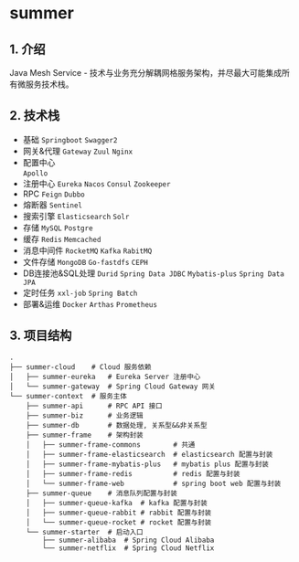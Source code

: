 # summer

## 1. 介绍

Java Mesh Service - 技术与业务充分解耦网格服务架构，并尽最大可能集成所有微服务技术栈。

## 2. 技术栈

- 基础
  `Springboot` `Swagger2`
- 网关&代理
  `Gateway` `Zuul` `Nginx`
- 配置中心  
  `Apollo`
- 注册中心
  `Eureka` `Nacos` `Consul` `Zookeeper`
- RPC
  `Feign` `Dubbo`
- 熔断器
  `Sentinel`
- 搜索引擎
  `Elasticsearch` `Solr`
- 存储
  `MySQL` `Postgre`
- 缓存
  `Redis` `Memcached`
- 消息中间件
  `RocketMQ` `Kafka` `RabitMQ`
- 文件存储
  `MongoDB` `Go-fastdfs` `CEPH`
- DB连接池&SQL处理
  `Durid` `Spring Data JDBC` `Mybatis-plus` `Spring Data JPA`
- 定时任务
  `xxl-job` `Spring Batch`
- 部署&运维
  `Docker` `Arthas` `Prometheus`

## 3. 项目结构

```shell
.
├── summer-cloud    # Cloud 服务依赖
│   ├── summer-eureka   # Eureka Server 注册中心
│   └── summer-gateway  # Spring Cloud Gateway 网关
└── summer-context  # 服务主体
    ├── summer-api      # RPC API 接口
    ├── summer-biz      # 业务逻辑
    ├── summer-db       # 数据处理, 关系型&&非关系型
    ├── summer-frame    # 架构封装
    │   ├── summer-frame-commons        # 共通
    │   ├── summer-frame-elasticsearch  # elasticsearch 配置与封装
    │   ├── summer-frame-mybatis-plus   # mybatis plus 配置与封装
    │   ├── summer-frame-redis          # redis 配置与封装
    │   └── summer-frame-web            # spring boot web 配置与封装
    ├── summer-queue    # 消息队列配置与封装
    │   ├── summer-queue-kafka  # kafka 配置与封装
    │   ├── summer-queue-rabbit # rabbit 配置与封装
    │   └── summer-queue-rocket # rocket 配置与封装
    └── summer-starter  # 启动入口
        ├── summer-alibaba  # Spring Cloud Alibaba
        └── summer-netflix  # Spring Cloud Netflix
```